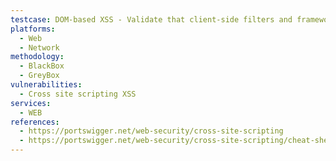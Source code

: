 ```yaml
---
testcase: DOM-based XSS - Validate that client-side filters and frameworks do not inadvertently bypass sanitization, especially during AJAX or dynamic update operations. Web (HTTP/HTTPS) service
platforms: 
  - Web
  - Network
methodology: 
  - BlackBox
  - GreyBox
vulnerabilities:
  - Cross site scripting XSS
services:
  - WEB
references:
  - https://portswigger.net/web-security/cross-site-scripting
  - https://portswigger.net/web-security/cross-site-scripting/cheat-sheet
---
```

